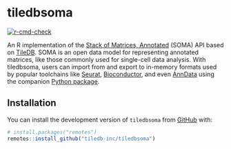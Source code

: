 # tiledbsoma

<!-- badges: start -->
[![r-cmd-check](https://github.com/TileDB-Inc/tiledbsoma/workflows/r-cmd-check/badge.svg)](https://github.com/TileDB-Inc/tiledbsoma/actions)
<!-- badges: end -->

An R implementation of the [Stack of Matrices, Annotated][soma-spec] (SOMA) API based on [TileDB](https://tiledb.com). SOMA is an open data model for representing annotated matrices, like those commonly used for single-cell data analysis. With tiledbsoma, users can import from and export to in-memory formats used by popular toolchains like [Seurat][], [Bioconductor][bioc], and even [AnnData][] using the companion [Python package][tiledbsoma-py].

## Installation

You can install the development version of `tiledbsoma` from [GitHub](https://github.com/TileDB-Inc/tiledbsoma) with:

``` r
# install.packages("remotes")
remotes::install_github("tiledb-inc/tiledbsoma")
```

<!-- link -->
[tiledb]: https://tiledb.com
[soma-spec]: https://github.com/single-cell-data/SOMA
[seurat]: https://satijalab.org/seurat/
[bioc]: https://www.bioconductor.org/packages/release/bioc/html/Seurat.html
[bioc-se]: https://www.bioconductor.org/packages/SummarizedExperiment/
[bioc-sce]: https://www.bioconductor.org/packages/SingleCellExperiment/
[anndata]: https://anndata.readthedocs.io
[tiledbsoma-py]: https://github.com/single-cell-data/TileDB-SingleCell
